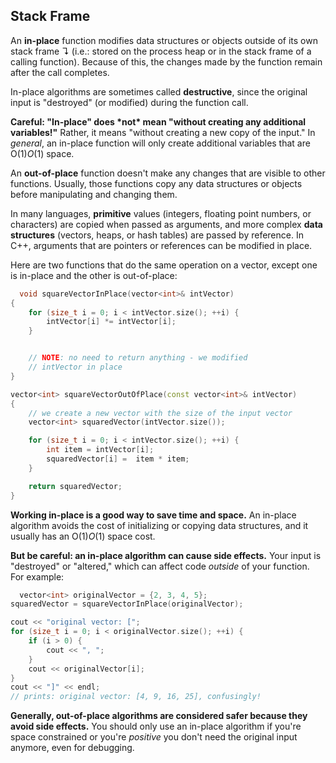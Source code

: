 ## Stack Frame

An **in-place** function modifies data structures or objects outside of its own stack frame ↴ (i.e.: stored on the process heap or in the stack frame of a calling function). Because of this, the changes made by the function remain after the call completes.

In-place algorithms are sometimes called **destructive**, since the original input is "destroyed" (or modified) during the function call.

**Careful: "In-place" does \*not\* mean "without creating any additional variables!"** Rather, it means "without creating a new copy of the input." In *general*, an in-place function will only create additional variables that are O(1)*O*(1) space.

An **out-of-place** function doesn't make any changes that are visible to other functions. Usually, those functions copy any data structures or objects before manipulating and changing them.

In many languages, **primitive** values (integers, floating point numbers, or characters) are copied when passed as arguments, and more complex **data structures** (vectors, heaps, or hash tables) are passed by reference. In C++, arguments that are pointers or references can be modified in place.

Here are two functions that do the same operation on a vector, except one is in-place and the other is out-of-place:

```cpp
  void squareVectorInPlace(vector<int>& intVector)
{
    for (size_t i = 0; i < intVector.size(); ++i) {
        intVector[i] *= intVector[i];
    }


    // NOTE: no need to return anything - we modified
    // intVector in place
}

vector<int> squareVectorOutOfPlace(const vector<int>& intVector)
{
    // we create a new vector with the size of the input vector
    vector<int> squaredVector(intVector.size());

    for (size_t i = 0; i < intVector.size(); ++i) {
        int item = intVector[i];
        squaredVector[i] =  item * item;
    }

    return squaredVector;
}
```

**Working in-place is a good way to save time and space.** An in-place algorithm avoids the cost of initializing or copying data structures, and it usually has an O(1)*O*(1) space cost.

**But be careful: an in-place algorithm can cause side effects.** Your input is "destroyed" or "altered," which can affect code *outside* of your function. For example:

```cpp
  vector<int> originalVector = {2, 3, 4, 5};
squaredVector = squareVectorInPlace(originalVector);

cout << "original vector: [";
for (size_t i = 0; i < originalVector.size(); ++i) {
    if (i > 0) {
        cout << ", ";
    }
    cout << originalVector[i];
}
cout << "]" << endl;
// prints: original vector: [4, 9, 16, 25], confusingly!
```

**Generally, out-of-place algorithms are considered safer because they avoid side effects.** You should only use an in-place algorithm if you're space constrained or you're *positive* you don't need the original input anymore, even for debugging.
